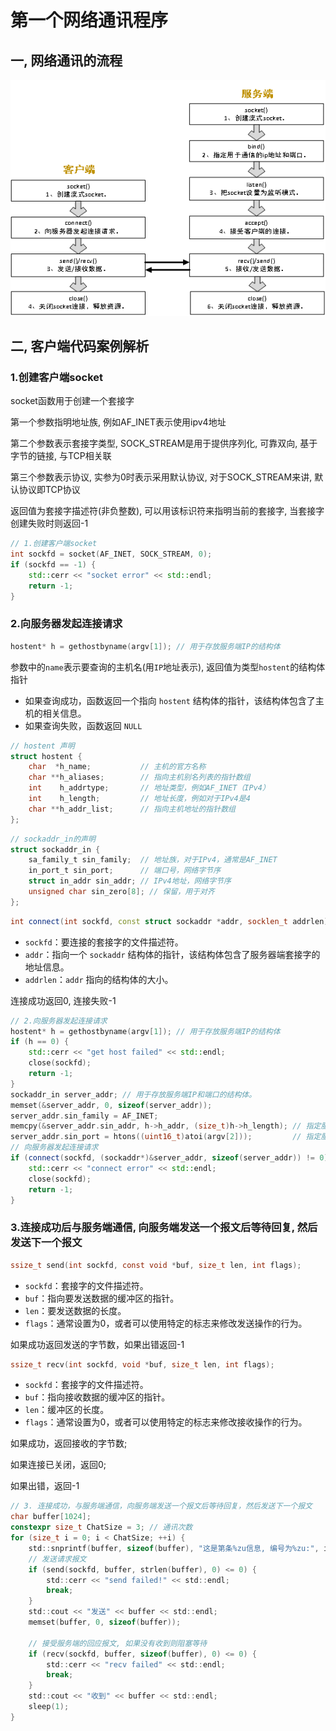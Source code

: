 # 第一个网络通讯程序



## 一, 网络通讯的流程

![img](Initial_Learn.assets/wps2.png)

## 二, 客户端代码案例解析

### 1.创建客户端socket

socket函数用于创建一个套接字

第一个参数指明地址族, 例如AF_INET表示使用ipv4地址

第二个参数表示套接字类型, SOCK_STREAM是用于提供序列化, 可靠双向, 基于字节的链接, 与TCP相关联

第三个参数表示协议, 实参为0时表示采用默认协议, 对于SOCK_STREAM来讲, 默认协议即TCP协议

返回值为套接字描述符(非负整数), 可以用该标识符来指明当前的套接字, 当套接字创建失败时则返回-1

```cpp
// 1.创建客户端socket
int sockfd = socket(AF_INET, SOCK_STREAM, 0);
if (sockfd == -1) {
    std::cerr << "socket error" << std::endl;
    return -1;
}
```

### 2.向服务器发起连接请求

```c
hostent* h = gethostbyname(argv[1]); // 用于存放服务端IP的结构体
```

参数中的`name`表示要查询的主机名(用`IP`地址表示), 返回值为类型`hostent`的结构体指针

- 如果查询成功，函数返回一个指向 `hostent` 结构体的指针，该结构体包含了主机的相关信息。
- 如果查询失败，函数返回 `NULL`

```c
// hostent 声明
struct hostent {
    char  *h_name;           // 主机的官方名称
    char **h_aliases;        // 指向主机别名列表的指针数组
    int    h_addrtype;       // 地址类型，例如AF_INET（IPv4）
    int    h_length;         // 地址长度，例如对于IPv4是4
    char **h_addr_list;      // 指向主机地址的指针数组
};
```

```c
// sockaddr_in的声明
struct sockaddr_in {
    sa_family_t sin_family;  // 地址族，对于IPv4，通常是AF_INET
    in_port_t sin_port;      // 端口号，网络字节序
    struct in_addr sin_addr; // IPv4地址，网络字节序
    unsigned char sin_zero[8]; // 保留，用于对齐
};
```

```cpp
int connect(int sockfd, const struct sockaddr *addr, socklen_t addrlen);
```

- `sockfd`：要连接的套接字的文件描述符。
- `addr`：指向一个 `sockaddr` 结构体的指针，该结构体包含了服务器端套接字的地址信息。
- `addrlen`：`addr` 指向的结构体的大小。

连接成功返回0, 连接失败-1

```cpp
// 2.向服务器发起连接请求
hostent* h = gethostbyname(argv[1]); // 用于存放服务端IP的结构体
if (h == 0) {
    std::cerr << "get host failed" << std::endl;
    close(sockfd);
    return -1;
}
sockaddr_in server_addr; // 用于存放服务端IP和端口的结构体。
memset(&server_addr, 0, sizeof(server_addr));
server_addr.sin_family = AF_INET;
memcpy(&server_addr.sin_addr, h->h_addr, (size_t)h->h_length); // 指定服务端的IP地址。
server_addr.sin_port = htons((uint16_t)atoi(argv[2]));         // 指定服务端的通信端口。
// 向服务器发起连接请求
if (connect(sockfd, (sockaddr*)&server_addr, sizeof(server_addr)) != 0) {
    std::cerr << "connect error" << std::endl;
    close(sockfd);
    return -1;
}
```

### 3.连接成功后与服务端通信, 向服务端发送一个报文后等待回复, 然后发送下一个报文

```c
ssize_t send(int sockfd, const void *buf, size_t len, int flags);
```

- `sockfd`：套接字的文件描述符。
- `buf`：指向要发送数据的缓冲区的指针。
- `len`：要发送数据的长度。
- `flags`：通常设置为0，或者可以使用特定的标志来修改发送操作的行为。

如果成功返回发送的字节数，如果出错返回-1



```c
ssize_t recv(int sockfd, void *buf, size_t len, int flags);
```

- `sockfd`：套接字的文件描述符。
- `buf`：指向接收数据的缓冲区的指针。
- `len`：缓冲区的长度。
- `flags`：通常设置为0，或者可以使用特定的标志来修改接收操作的行为。

如果成功，返回接收的字节数; 

如果连接已关闭，返回0; 

如果出错，返回-1

```c
// 3. 连接成功，与服务端通信，向服务端发送一个报文后等待回复，然后发送下一个报文
char buffer[1024];
constexpr size_t ChatSize = 3; // 通讯次数
for (size_t i = 0; i < ChatSize; ++i) {
    std::snprintf(buffer, sizeof(buffer), "这是第条%zu信息, 编号为%zu:", i, i);
    // 发送请求报文
    if (send(sockfd, buffer, strlen(buffer), 0) <= 0) {
        std::cerr << "send failed!" << std::endl;
        break;
    }
    std::cout << "发送" << buffer << std::endl;
    memset(buffer, 0, sizeof(buffer));

    // 接受服务端的回应报文, 如果没有收到则阻塞等待
    if (recv(sockfd, buffer, sizeof(buffer), 0) <= 0) {
        std::cerr << "recv failed" << std::endl;
        break;
    }
    std::cout << "收到" << buffer << std::endl;
    sleep(1);
}
```

